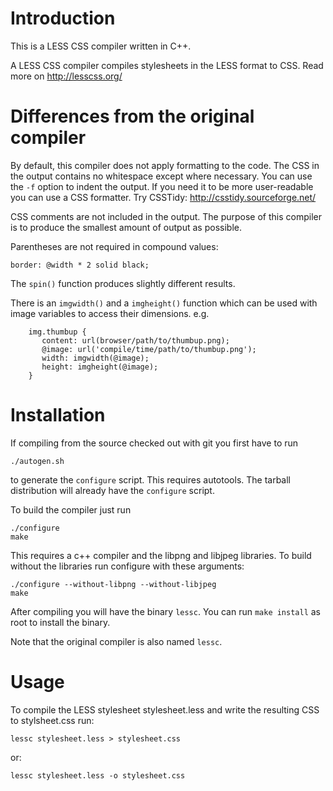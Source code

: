 # Introduction

This is a LESS CSS compiler written in C++.

A LESS CSS compiler compiles stylesheets in the LESS format to
CSS. Read more on http://lesscss.org/ 

# Differences from the original compiler

By default, this compiler does not apply formatting to the code. The
CSS in the output contains no whitespace except where necessary. You
can use the `-f` option to indent the output. If you need it to be more
user-readable you can use a CSS formatter. Try CSSTidy:
http://csstidy.sourceforge.net/

CSS comments are not included in the output. The purpose of this
compiler is to produce the smallest amount of output as possible. 

Parentheses are not required in compound values:

```
border: @width * 2 solid black;
```

The `spin()` function produces slightly different results.

There is an `imgwidth()` and a `imgheight()` function which can be used
with image variables to access their dimensions. e.g.

```
    img.thumbup {
       content: url(browser/path/to/thumbup.png);
       @image: url('compile/time/path/to/thumbup.png');
       width: imgwidth(@image);
       height: imgheight(@image);
    }
```

# Installation

If compiling from the source checked out with git you first have to
run

```
./autogen.sh
```

to generate the `configure` script. This requires autotools. The
tarball distribution will already have the `configure` script.

To build the compiler just run

```
./configure
make
```

This requires a c++ compiler and the libpng and libjpeg libraries. To
build without the libraries run configure with these arguments:

```
./configure --without-libpng --without-libjpeg
make
```

After compiling you will have the binary `lessc`. You can run `make
install` as root to install the binary.

Note that the original compiler is also named `lessc`. 

# Usage

To compile the LESS stylesheet stylesheet.less and write the resulting
CSS to stylsheet.css run:

```
lessc stylesheet.less > stylesheet.css
```

or:

```
lessc stylesheet.less -o stylesheet.css
```
